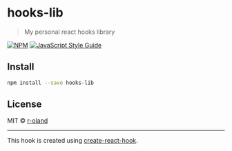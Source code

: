 # hooks-lib

> My personal react hooks library

[![NPM](https://img.shields.io/npm/v/hooks-lib.svg)](https://www.npmjs.com/package/hooks-lib) [![JavaScript Style Guide](https://img.shields.io/badge/code_style-standard-brightgreen.svg)](https://standardjs.com)

## Install

```bash
npm install --save hooks-lib
```

## License

MIT © [r-oland](https://github.com/r-oland)

---

This hook is created using [create-react-hook](https://github.com/hermanya/create-react-hook).
